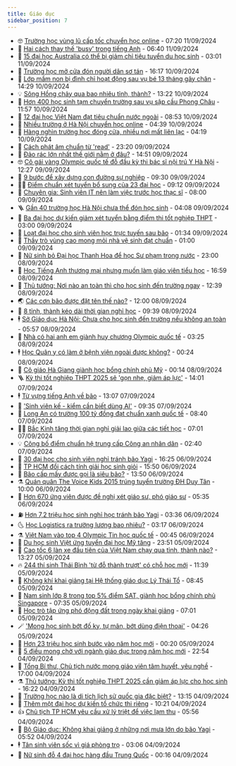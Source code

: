 ```yaml
---
title: Giáo dục
sidebar_position: 7
---
```


<!-- vnexpress-giao-duc:START -->
- 🤓 [Trường học vùng lũ cấp tốc chuyển học online](https://vnexpress.net/truong-hoc-vung-lu-cap-toc-chuyen-hoc-online-4791611.html) - 07:20 11/09/2024
- 🦆 [Hai cách thay thế &#39;busy&#39; trong tiếng Anh](https://vnexpress.net/hai-cach-thay-the-busy-trong-tieng-anh-4791680.html) - 06:40 11/09/2024
- 🦩 [15 đại học Australia có thể bị giảm chỉ tiêu tuyển du học sinh](https://vnexpress.net/15-dai-hoc-australia-co-the-bi-giam-chi-tieu-tuyen-du-hoc-sinh-4791548.html) - 03:01 11/09/2024
- 🌮 [Trường học mở cửa đón người dân sơ tán](https://vnexpress.net/truong-hoc-mo-cua-don-nguoi-dan-so-tan-4791300.html) - 16:17 10/09/2024
- 🔭 [Lớp mầm non bị đình chỉ hoạt động sau vụ bé 13 tháng gãy chân](https://vnexpress.net/lop-mam-non-bi-dinh-chi-hoat-dong-sau-vu-be-13-thang-gay-chan-4790414.html) - 14:29 10/09/2024
- 💡 [Sông Hồng chảy qua bao nhiêu tỉnh, thành?](https://vnexpress.net/song-hong-chay-qua-bao-nhieu-tinh-thanh-4791338.html) - 13:22 10/09/2024
- 🥰 [Hơn 400 học sinh tạm chuyển trường sau vụ sập cầu Phong Châu](https://vnexpress.net/hon-400-hoc-sinh-tam-chuyen-truong-sau-vu-sap-cau-phong-chau-4791323.html) - 11:57 10/09/2024
- 🐲 [12 đại học Việt Nam đạt tiêu chuẩn nước ngoài](https://vnexpress.net/12-dai-hoc-viet-nam-dat-tieu-chuan-nuoc-ngoai-4790740.html) - 08:53 10/09/2024
- 🦒 [Nhiều trường ở Hà Nội chuyển học online](https://vnexpress.net/nhieu-truong-o-ha-noi-chuyen-hoc-online-4791112.html) - 04:39 10/09/2024
- 🦆 [Hàng nghìn trường học đóng cửa, nhiều nơi mất liên lạc](https://vnexpress.net/hang-nghin-truong-hoc-dong-cua-nhieu-noi-mat-lien-lac-4791076.html) - 04:19 10/09/2024
- 🧰 [Cách phát âm chuẩn từ &#39;read&#39;](https://vnexpress.net/cach-phat-am-chuan-tu-read-4790869.html) - 23:20 09/09/2024
- 🐘 [Đảo rác lớn nhất thế giới nằm ở đâu?](https://vnexpress.net/dao-rac-lon-nhat-the-gioi-nam-o-dau-4790768.html) - 14:51 09/09/2024
- 🤓 [Cô gái vàng Olympic quốc tế đỗ đầu kỳ thi bác sĩ nội trú Y Hà Nội](https://vnexpress.net/co-gai-vang-olympic-quoc-te-do-dau-ky-thi-bac-si-noi-tru-y-ha-noi-4790834.html) - 12:27 09/09/2024
- 🧰 [9 bước để xây dựng con đường sự nghiệp](https://vnexpress.net/9-buoc-de-xay-dung-con-duong-su-nghiep-4790838.html) - 09:30 09/09/2024
- 🧑‍💻 [Điểm chuẩn xét tuyển bổ sung của 23 đại học](https://vnexpress.net/diem-chuan-xet-tuyen-bo-sung-cua-23-dai-hoc-4790010.html) - 09:12 09/09/2024
- 🫶 [Chuyên gia: Sinh viên IT nên làm việc trước học thạc sĩ](https://vnexpress.net/chuyen-gia-sinh-vien-it-nen-lam-viec-truoc-hoc-thac-si-4790805.html) - 08:00 09/09/2024
- 🪜 [Gần 40 trường học Hà Nội chưa thể đón học sinh](https://vnexpress.net/gan-40-truong-hoc-ha-noi-chua-the-don-hoc-sinh-4790660.html) - 04:08 09/09/2024
- 🎊 [Ba đại học dự kiến giảm xét tuyển bằng điểm thi tốt nghiệp THPT](https://vnexpress.net/ba-dai-hoc-du-kien-giam-xet-tuyen-bang-diem-thi-tot-nghiep-thpt-4789753.html) - 03:00 09/09/2024
- 🧐 [Loạt đại học cho sinh viên học trực tuyến sau bão](https://vnexpress.net/loat-dai-hoc-cho-sinh-vien-hoc-truc-tuyen-sau-bao-4790519.html) - 01:34 09/09/2024
- 🌈 [Thầy trò vùng cao mong mỏi nhà vệ sinh đạt chuẩn](https://vnexpress.net/thay-tro-vung-cao-mong-moi-nha-ve-sinh-dat-chuan-4790383.html) - 01:00 09/09/2024
- 🥰 [Nữ sinh bỏ Đại học Thanh Hoa để học Sư phạm trong nước](https://vnexpress.net/nu-sinh-bo-dai-hoc-thanh-hoa-de-hoc-su-pham-trong-nuoc-4789721.html) - 23:00 08/09/2024
- 🎡 [Học Tiếng Anh thương mại nhưng muốn làm giáo viên tiểu học](https://vnexpress.net/hoc-tieng-anh-thuong-mai-nhung-muon-lam-giao-vien-tieu-hoc-4789839.html) - 16:59 08/09/2024
- 🎊 [Thủ tướng: Nơi nào an toàn thì cho học sinh đến trường ngay](https://vnexpress.net/thu-tuong-noi-nao-an-toan-thi-cho-hoc-sinh-den-truong-ngay-4790484.html) - 12:39 08/09/2024
- 🌏 [Các cơn bão được đặt tên thế nào?](https://vnexpress.net/cac-con-bao-duoc-dat-ten-the-nao-4790294.html) - 12:00 08/09/2024
- 🥸 [8 tỉnh, thành kéo dài thời gian nghỉ học](https://vnexpress.net/8-tinh-thanh-keo-dai-thoi-gian-nghi-hoc-4790438.html) - 09:39 08/09/2024
- 🕴 [Sở Giáo dục Hà Nội: Chưa cho học sinh đến trường nếu không an toàn](https://vnexpress.net/so-giao-duc-ha-noi-chua-cho-hoc-sinh-den-truong-neu-khong-an-toan-4790412.html) - 05:57 08/09/2024
- 💂 [Nhà có hai anh em giành huy chương Olympic quốc tế](https://vnexpress.net/nha-co-hai-anh-em-gianh-huy-chuong-olympic-quoc-te-4789895.html) - 03:25 08/09/2024
- 🕴 [Học Quân y có làm ở bệnh viện ngoài được không?](https://vnexpress.net/hoc-quan-y-co-lam-o-benh-vien-ngoai-duoc-khong-4790299.html) - 00:24 08/09/2024
- 🌋 [Cô giáo Hà Giang giành học bổng chính phủ Mỹ](https://vnexpress.net/co-giao-ha-giang-gianh-hoc-bong-chinh-phu-my-4790095.html) - 00:14 08/09/2024
- 🪜 [Kỳ thi tốt nghiệp THPT 2025 sẽ &#39;gọn nhẹ, giảm áp lực&#39;](https://vnexpress.net/ky-thi-tot-nghiep-thpt-2025-se-gon-nhe-giam-ap-luc-4790257.html) - 14:01 07/09/2024
- 🕴 [Từ vựng tiếng Anh về bão](https://vnexpress.net/tu-vung-tieng-anh-ve-bao-4790258.html) - 13:07 07/09/2024
- 🎃 [&#39;Sinh viên kế - kiểm cần biết dùng AI&#39;](https://vnexpress.net/sinh-vien-ke-kiem-can-biet-dung-ai-4789878.html) - 09:35 07/09/2024
- 🦏 [Long An có trường 100 tỷ đồng đạt chuẩn xanh quốc tế](https://vnexpress.net/long-an-co-truong-100-ty-dong-dat-chuan-xanh-quoc-te-4790207.html) - 08:40 07/09/2024
- 🧑‍🏫 [Bắc Kinh tăng thời gian nghỉ giải lao giữa các tiết học](https://vnexpress.net/bac-kinh-tang-thoi-gian-nghi-giai-lao-giua-cac-tiet-hoc-4789439.html) - 07:01 07/09/2024
- 💡 [Công bố điểm chuẩn hệ trung cấp Công an nhân dân](https://vnexpress.net/diem-chuan-he-trung-cap-cong-an-nam-2024-4790015.html) - 02:40 07/09/2024
- 🐎 [30 đại học cho sinh viên nghỉ tránh bão Yagi](https://vnexpress.net/30-dai-hoc-cho-sinh-vien-nghi-tranh-bao-yagi-4789988.html) - 16:25 06/09/2024
- 🧰 [TP HCM đổi cách tính giải học sinh giỏi](https://vnexpress.net/tp-hcm-doi-cach-tinh-giai-hoc-sinh-gioi-4789549.html) - 15:50 06/09/2024
- 🙉 [Bão cấp mấy được gọi là siêu bão?](https://vnexpress.net/bao-cap-may-duoc-goi-la-sieu-bao-4789939.html) - 13:50 06/09/2024
- ⚗️ [Quán quân The Voice Kids 2015 trúng tuyển trường ĐH Duy Tân](https://vnexpress.net/quan-quan-the-voice-kids-2015-trung-tuyen-truong-dh-duy-tan-4789915.html) - 10:00 06/09/2024
- 🌝 [Hơn 670 ứng viên được đề nghị xét giáo sư, phó giáo sư](https://vnexpress.net/danh-sach-670-ung-vien-giao-su-pho-giao-su-nam-2024-4789804.html) - 05:35 06/09/2024
- ⛽️ [Hơn 7,2 triệu học sinh nghỉ học tránh bão Yagi](https://vnexpress.net/hon-7-2-trieu-hoc-sinh-nghi-hoc-tranh-bao-yagi-4789664.html) - 03:36 06/09/2024
- 🌜 [Học Logistics ra trường lương bao nhiêu?](https://vnexpress.net/hoc-logistics-ra-truong-luong-bao-nhieu-4789026.html) - 03:17 06/09/2024
- ⚗️ [Việt Nam vào top 4 Olympic Tin học quốc tế](https://vnexpress.net/viet-nam-vao-top-4-olympic-tin-hoc-quoc-te-4789577.html) - 00:45 06/09/2024
- 🧰 [Du học sinh Việt ứng tuyển đại học Mỹ tăng](https://vnexpress.net/du-hoc-sinh-viet-ung-tuyen-dai-hoc-my-tang-4789405.html) - 23:51 05/09/2024
- 🤗 [Cao tốc 6 làn xe đầu tiên của Việt Nam chạy qua tỉnh, thành nào?](https://vnexpress.net/cao-toc-6-lan-xe-dau-tien-cua-viet-nam-chay-qua-tinh-thanh-nao-4789470.html) - 13:27 05/09/2024
- 🔥 [244 thí sinh Thái Bình &#39;từ đỗ thành trượt&#39; có chỗ học mới](https://vnexpress.net/244-thi-sinh-thai-binh-tu-do-thanh-truot-co-cho-hoc-moi-4789445.html) - 11:39 05/09/2024
- 💪 [Không khí khai giảng tại Hệ thống giáo dục Lý Thái Tổ](https://vnexpress.net/khong-khi-khai-giang-tai-he-thong-giao-duc-ly-thai-to-4789385.html) - 08:45 05/09/2024
- 💂 [Nam sinh lớp 8 trong top 5% điểm SAT, giành học bổng chính phủ Singapore](https://vnexpress.net/nam-sinh-lop-8-trong-top-5-diem-sat-gianh-hoc-bong-chinh-phu-singapore-4789226.html) - 07:35 05/09/2024
- 🌮 [Học trò tập ứng phó động đất trong ngày khai giảng](https://vnexpress.net/hoc-tro-tap-ung-pho-dong-dat-trong-ngay-khai-giang-4789345.html) - 07:01 05/09/2024
- 🪄 [&#39;Mong học sinh bớt đố kỵ, tự mãn, bớt dùng điện thoại&#39;](https://vnexpress.net/mong-hoc-sinh-bot-do-ky-tu-man-bot-dung-dien-thoai-4789265.html) - 04:26 05/09/2024
- 🎡 [Hơn 23 triệu học sinh bước vào năm học mới](https://vnexpress.net/hon-23-trieu-hoc-sinh-buoc-vao-nam-hoc-moi-4788964.html) - 00:20 05/09/2024
- 🌈 [5 điều mong chờ với ngành giáo dục trong năm học mới](https://vnexpress.net/5-dieu-mong-cho-voi-nganh-giao-duc-trong-nam-hoc-moi-4788612.html) - 22:54 04/09/2024
- 🎊 [Tổng Bí thư, Chủ tịch nước mong giáo viên tâm huyết, yêu nghề](https://vnexpress.net/thu-chu-tich-nuoc-tong-bi-thu-to-lam-gui-nganh-giao-duc-khai-giang-nam-hoc-moi-4789013.html) - 17:00 04/09/2024
- ⚗️ [Thủ tướng: Kỳ thi tốt nghiệp THPT 2025 cần giảm áp lực cho học sinh](https://vnexpress.net/thu-tuong-ky-thi-tot-nghiep-thpt-2025-can-giam-ap-luc-cho-hoc-sinh-4789119.html) - 16:22 04/09/2024
- 🌁 [Trường học nào là di tích lịch sử quốc gia đặc biệt?](https://vnexpress.net/truong-hoc-nao-la-di-tich-lich-su-quoc-gia-dac-biet-4788999.html) - 13:15 04/09/2024
- 🦏 [Thêm một đại học dự kiến tổ chức thi riêng](https://vnexpress.net/them-mot-dai-hoc-du-kien-to-chuc-thi-rieng-4788955.html) - 10:21 04/09/2024
- 👍 [Chủ tịch TP HCM yêu cầu xử lý triệt để việc lạm thu](https://vnexpress.net/chu-tich-tp-hcm-yeu-cau-xu-ly-triet-de-viec-lam-thu-4788866.html) - 05:56 04/09/2024
- 🌈 [Bộ Giáo dục: Không khai giảng ở những nơi mưa lớn do bão Yagi](https://vnexpress.net/bo-giao-duc-khong-khai-giang-o-nhung-noi-mua-lon-do-bao-yagi-4788919.html) - 05:52 04/09/2024
- 🕴 [Tân sinh viên sốc vì giá phòng trọ](https://vnexpress.net/gia-nha-tro-sinh-vien-tai-ha-noi-4780397.html) - 03:06 04/09/2024
- 🧰 [Nữ sinh đỗ 4 đại học hàng đầu Trung Quốc](https://vnexpress.net/nu-sinh-do-4-dai-hoc-hang-dau-trung-quoc-4788713.html) - 00:16 04/09/2024<!-- vnexpress-giao-duc:END -->
